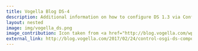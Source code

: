 ```yaml
---
title: Vogella Blog DS-4
description: Additional information on how to configure DS 1.3 via ConfigurationAdmin  by Dirk Fauth
layout: nested
image: img/vogella_ds.png
image_contribution: Icon taken from <a href="http://blog.vogella.com/wp-content/uploads/2012/11/blog_header.png">Vogella</a>
external_link: http://blog.vogella.com/2017/02/24/control-osgi-ds-component-instances-via-configuration-admin/
---
```


